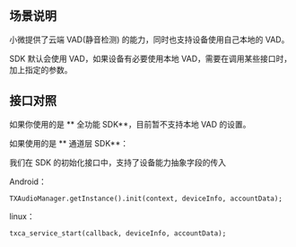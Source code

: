 ## 场景说明

小微提供了云端 VAD(静音检测) 的能力，同时也支持设备使用自己本地的 VAD。

SDK 默认会使用 VAD，如果设备有必要使用本地 VAD，需要在调用某些接口时，加上指定的参数。

## 接口对照

如果你使用的是 ** 全功能 SDK**，目前暂不支持本地 VAD 的设置。

如果使用的是 ** 通道层 SDK**：

我们在 SDK 的初始化接口中，支持了设备能力抽象字段的传入

Android：

```
TXAudioManager.getInstance().init(context, deviceInfo, accountData);
```

linux：

```
txca_service_start(callback, deviceInfo, accountData);
